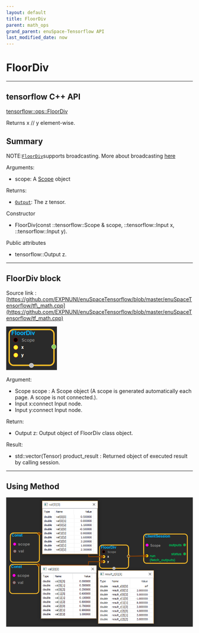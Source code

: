 ```yaml
--- 
layout: default 
title: FloorDiv 
parent: math_ops 
grand_parent: enuSpace-Tensorflow API 
last_modified_date: now 
--- 
```


# FloorDiv

---

## tensorflow C++ API

[tensorflow::ops::FloorDiv](https://www.tensorflow.org/api_docs/cc/class/tensorflow/ops/floor-div)

Returns x // y element-wise.

## Summary

NOTE:[`FloorDiv`](https://www.tensorflow.org/api_docs/cc/class/tensorflow/ops/floor-div.html#classtensorflow_1_1ops_1_1_floor_div)supports broadcasting. More about broadcasting [here](http://docs.scipy.org/doc/numpy/user/basics.broadcasting.html)

Arguments:

* scope: A [Scope](https://www.tensorflow.org/api_docs/cc/class/tensorflow/scope.html#classtensorflow_1_1_scope) object

Returns:

* [`Output`](https://www.tensorflow.org/api_docs/cc/class/tensorflow/output.html#classtensorflow_1_1_output): The z tensor.

Constructor

* FloorDiv\(const ::tensorflow::Scope & scope, ::tensorflow::Input x, ::tensorflow::Input y\).

Public attributes

* tensorflow::Output z.

---

## FloorDiv block

Source link : [https://github.com/EXPNUNI/enuSpaceTensorflow/blob/master/enuSpaceTensorflow/tf\_math.cpp](https://github.com/EXPNUNI/enuSpaceTensorflow/blob/master/enuSpaceTensorflow/tf_math.cpp)

![](../assets/math_FloorDiv_Symbol.png)

Argument:

* Scope scope : A Scope object \(A scope is generated automatically each page. A scope is not connected.\).
* Input x:connect  Input node.
* Input y:connect  Input node.

Return:

* Output z: Output object of FloorDiv class object.

Result:

* std::vector\(Tensor\) product\_result : Returned object of executed result by calling session.

---

## Using Method

![](../assets/math_FloorDiv_Method.png)

